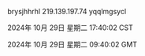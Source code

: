 brysjhhrhl 219.139.197.74 yqqlmgsycl

2024年 10月 29日 星期二 17:40:02 CST

2024年 10月 29日 星期二 09:40:02 GMT
